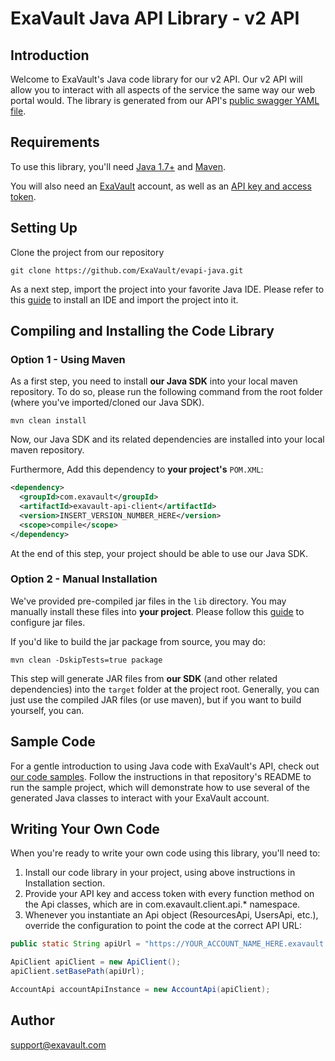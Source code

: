 # ExaVault Java API Library - v2 API

## Introduction
Welcome to ExaVault's Java code library for our v2 API. Our v2 API will allow you to interact with all aspects of the service the same way our web portal would. The library is generated from our API's [public swagger YAML file](https://www.exavault.com/api/docs/evapi_2.0_public.yaml).

## Requirements

To use this library, you'll need [Java 1.7+](https://www.java.com/en/download/help/download_options.xml) and [Maven](https://howtodoinjava.com/maven/how-to-install-maven-on-windows/).

You will also need an [ExaVault](https://www.exavault.com/) account, as well as an [API key and access token](https://www.exavault.com/developer/api-docs/#section/Obtaining-Your-API-Key-and-Access-Token).

## Setting Up

Clone the project from our repository 

```shell
git clone https://github.com/ExaVault/evapi-java.git
```

As a next step, import the project into your favorite Java IDE. Please refer to this [guide](https://github.com/ExaVault/evapi-java-samples/blob/main/README.md#running-your-first-sample) to install an IDE and import the project into it.


## Compiling and Installing the Code Library

### Option 1 - Using Maven

As a first step, you need to install **our Java SDK** into your local maven repository. To do so, please run the following command from the root folder (where you've imported/cloned our Java SDK).

```shell
mvn clean install
```

Now, our Java SDK and its related dependencies are installed into your local maven repository.

Furthermore, Add this dependency to **your project's** `POM.XML`:

```xml
<dependency>
  <groupId>com.exavault</groupId>
  <artifactId>exavault-api-client</artifactId>
  <version>INSERT_VERSION_NUMBER_HERE</version>
  <scope>compile</scope>
</dependency>
```

At the end of this step, your project should be able to use our Java SDK.

### Option 2 - Manual Installation

We've provided pre-compiled jar files in the `lib` directory. You may manually install these files into **your project**. Please follow this [guide](https://github.com/ExaVault/evapi-java-samples/blob/main/README.md#running-your-first-sample) to configure jar files.

If you'd like to build the jar package from source, you may do:

```shell
mvn clean -DskipTests=true package
```
This step will generate JAR files from **our SDK** (and other related dependencies) into the `target` folder at the project root. Generally, you can just use the compiled JAR files (or use maven), but if you want to build yourself, you can. 

## Sample Code

For a gentle introduction to using Java code with ExaVault's API, check out [our code samples](https://github.com/ExaVault/evapi-java-samples). Follow the instructions in that repository's README to run the sample project, which will demonstrate how to use several of the generated Java classes to interact with your ExaVault account.

## Writing Your Own Code

When you're ready to write your own code using this library, you'll need to:

1. Install our code library in your project, using above instructions in Installation section.
2. Provide your API key and access token with every function method on the Api classes, which are in com.exavault.client.api.* namespace.
3. Whenever you instantiate an Api object (ResourcesApi, UsersApi, etc.), override the configuration to point the code at the correct API URL:

```java
public static String apiUrl = "https://YOUR_ACCOUNT_NAME_HERE.exavault.com/api/v2/";

ApiClient apiClient = new ApiClient();
apiClient.setBasePath(apiUrl); 

AccountApi accountApiInstance = new AccountApi(apiClient);
```

## Author

support@exavault.com
